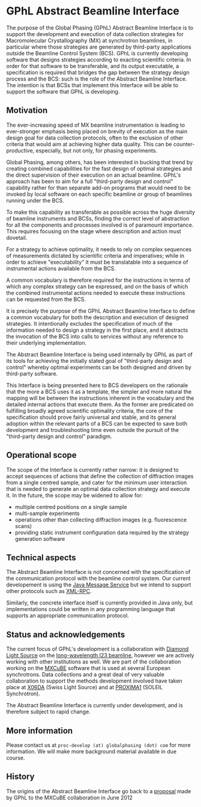 
GPhL Abstract Beamline Interface
================================

The purpose of the Global Phasing (GPhL) Abstract Beamline Interface is to support
the development and execution of data collection strategies for Macromolecular
Crystallography (MX) at synchrotron beamlines, in particular where those strategies
are generated by third-party applications outside the Beamline Control System (BCS).
GPhL is currently developing software that designs strategies according to exacting
scientific criteria. In order for that software to be transferable, and its
output executable, a specification is required that bridges
the gap between the strategy design process and the BCS: such is the role
of the Abstract Beamline Interface. The intention is that BCSs that implement
this Interface will be able to support the software that GPhL is developing.

## Motivation

The ever-increasing speed of MX beamline instrumentation is leading to
ever-stronger emphasis being placed on brevity of execution as the
main design goal for data collection protocols, often to the exclusion
of other criteria that would aim at achieving higher data
quality. This can be counter-productive, especially, but not only, for
phasing experiments.

Global Phasing, among others, has been interested in bucking
that trend by creating combined capabilities for the fast design of
optimal strategies and the direct supervision of their execution on an
actual beamline. GPhL's approach has been to aim for a full "third-party
design and control" capability rather for than separate add-on programs
that would need to be invoked by local software on each specific
beamline or group of beamlines running under the BCS.

To make this capability as transferable as possible across the huge
diversity of beamline instruments and BCSs, finding the correct
level of abstraction for all the components and processes involved is
of paramount importance. This requires focusing on the stage where
description and action must dovetail.

For a strategy to achieve optimality, it needs to rely on complex
sequences of measurements dictated by scientific criteria and
imperatives; while in order to achieve "executability" it must be
translatable into a sequence of instrumental actions available from the
BCS.

A common vocabulary is therefore required for the instructions in
terms of which any complex strategy can be expressed, and on the basis
of which the combined instrumental actions needed to execute these
instructions can be requested from the BCS.

It is precisely the purpose of the GPhL Abstract Beamline Interface to
define a common vocabulary for both the description
and execution of designed strategies. It intentionally excludes the
specification of much of the information needed to design a strategy in
the first place, and it abstracts the invocation of the BCS into calls
to services without any reference to their underlying implementation.

The Abstract Beamline Interface is being used internally by GPhL as
part of its tools for achieving the initially stated goal of
"third-party design and control" whereby optimal experiments can be
both designed and driven by third-party software.

This Interface is being presented here to BCS developers on the
rationale that the more a BCS uses it as a template, the simpler and
more natural the mapping will be between the instructions inherent in
the vocabulary and the detailed internal actions that
execute them. As the former are predicated on fulfilling broadly
agreed scientific optimality criteria, the core of the specification should prove
fairly universal and stable, and its general adoption within the
relevant parts of a BCS can be expected to save both development and
troubleshooting time even outside the pursuit of the "third-party
design and control" paradigm.

## Operational scope

The scope of the Interface is currently rather narrow: it is designed to accept
sequences of actions that define the collection of diffraction images from a single
centred sample, and cater for the minimum user interaction that is needed
to generate an optimal data collection strategy and execute it. In the future, the scope may
be widened to allow for:

* multiple centred positions on a single sample
* multi-sample experiments
* operations other than collecting diffraction images (e.g. fluorescence scans)
* providing static instrument configuration data required by the strategy generation software

## Technical aspects

The Abstract Beamline Interface is not concerned with the specification of the communication
protocol with the beamline control system. Our current developement is using
the [Java Message Service](https://en.wikipedia.org/wiki/Java_Message_Service)
but we intend to support other protocols such as [XML-RPC](https://en.wikipedia.org/wiki/XML-RPC).

Similarly, the concrete interface itself is currently provided in Java only,
but implementations could be written in any programming language that supports
an appropriate communication protocol.

## Status and acknowledgements

The current focus of GPhL's development is a collaboration with
[Diamond Light Source](http://www.diamond.ac.uk/)
on the [long-wavelength I23 beamline](http://www.diamond.ac.uk/Beamlines/Mx/I23.html), however
we are actively working with other institutions as well. We are part of the collaboration
working on the [MXCuBE](https://github.com/mxcube/mxcube) software that is used
at several European synchrotrons. Data collections and a great deal of very valuable
collaboration to support the methods development involved have taken place at
[X06DA](http://www.psi.ch/sls/pxiii/) (Swiss Light Source) and 
at [PROXIMA1](http://www.synchrotron-soleil.fr/Recherche/LignesLumiere/PROXIMA1)
(SOLEIL Synchrotron).

The Abstract Beamline Interface is currently under development, and is
therefore subject to rapid change.

## More information

Please contact us at `proc-develop (at) globalphasing (dot) com` for more information. We will
make more background material available in due course.

## History

The origins of the Abstract Beamline Interface go back to a
[proposal](http://forge.epn-campus.eu/boards/11/topics/112)
made by GPhL to the MXCuBE collaboration in June 2012


